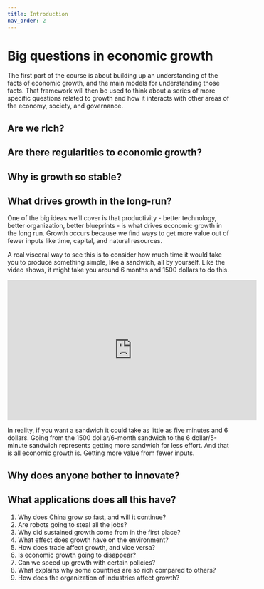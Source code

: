 ```yaml
---
title: Introduction
nav_order: 2
---
```


# Big questions in economic growth

The first part of the course is about building up an understanding of the facts of economic growth, and the main models for understanding those facts. That framework will then be used to think about a series of more specific questions related to growth and how it interacts with other areas of the economy, society, and governance.

## Are we rich?

## Are there regularities to economic growth?

## Why is growth so stable?

## What drives growth in the long-run?
One of the big ideas we'll cover is that productivity - better technology, better organization, better blueprints - is what drives economic growth in the long run. Growth occurs because we find ways to get more value out of fewer inputs like time, capital, and natural resources. 

A real visceral way to see this is to consider how much time it would take you to produce something simple, like a sandwich, all by yourself. Like the video shows, it might take you around 6 months and 1500 dollars to do this.

<iframe width="560" height="315" src="https://www.youtube.com/embed/URvWSsAgtJE" frameborder="0" allow="accelerometer; autoplay; encrypted-media; gyroscope; picture-in-picture" allowfullscreen></iframe>

In reality, if you want a sandwich it could take as little as five minutes and 6 dollars. Going from the 1500 dollar/6-month sandwich to the 6 dollar/5-minute sandwich represents getting more sandwich for less effort. And that is all economic growth is. Getting more value from fewer inputs.

## Why does anyone bother to innovate?

## What applications does all this have?

1. Why does China grow so fast, and will it continue?
2. Are robots going to steal all the jobs?
3. Why did sustained growth come from in the first place?
4. What effect does growth have on the environment?
5. How does trade affect growth, and vice versa?
6. Is economic growth going to disappear?
7. Can we speed up growth with certain policies?
8. What explains why some countries are so rich compared to others?
9. How does the organization of industries affect growth?